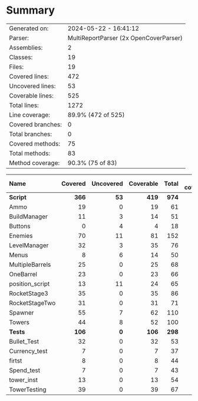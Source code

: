 ﻿# Summary
|||
|:---|:---|
| Generated on: | 2024-05-22 - 16:41:12 |
| Parser: | MultiReportParser (2x OpenCoverParser) |
| Assemblies: | 2 |
| Classes: | 19 |
| Files: | 19 |
| Covered lines: | 472 |
| Uncovered lines: | 53 |
| Coverable lines: | 525 |
| Total lines: | 1272 |
| Line coverage: | 89.9% (472 of 525) |
| Covered branches: | 0 |
| Total branches: | 0 |
| Covered methods: | 75 |
| Total methods: | 83 |
| Method coverage: | 90.3% (75 of 83) |

|**Name**|**Covered**|**Uncovered**|**Coverable**|**Total**|**Line coverage**|**Covered**|**Total**|**Branch coverage**|**Covered**|**Total**|**Method coverage**|
|:---|---:|---:|---:|---:|---:|---:|---:|---:|---:|---:|---:|
|**Script**|**366**|**53**|**419**|**974**|**87.3%**|**0**|**0**|****|**64**|**72**|**88.8%**|
|Ammo|19|0|19|61|100%|0|0||1|1|100%|
|BuildManager|11|3|14|51|78.5%|0|0||5|6|83.3%|
|Buttons|0|4|4|18|0%|0|0||0|2|0%|
|Enemies|70|11|81|152|86.4%|0|0||8|8|100%|
|LevelManager|32|3|35|76|91.4%|0|0||6|6|100%|
|Menus|8|6|14|50|57.1%|0|0||4|6|66.6%|
|MultipleBarrels|25|0|25|68|100%|0|0||3|3|100%|
|OneBarrel|23|0|23|66|100%|0|0||4|4|100%|
|position_script|13|11|24|65|54.1%|0|0||3|5|60%|
|RocketStage3|35|0|35|86|100%|0|0||3|3|100%|
|RocketStageTwo|31|0|31|71|100%|0|0||3|3|100%|
|Spawner|55|7|62|110|88.7%|0|0||10|10|100%|
|Towers|44|8|52|100|84.6%|0|0||14|15|93.3%|
|**Tests**|**106**|**0**|**106**|**298**|**100%**|**0**|**0**|****|**11**|**11**|**100%**|
|Bullet_Test|32|0|32|53|100%|0|0||2|2|100%|
|Currency_test|7|0|7|37|100%|0|0||1|1|100%|
|firtst|8|0|8|44|100%|0|0||1|1|100%|
|Spend_test|7|0|7|43|100%|0|0||1|1|100%|
|tower_inst|13|0|13|54|100%|0|0||1|1|100%|
|TowerTesting|39|0|39|67|100%|0|0||5|5|100%|
